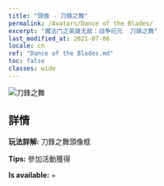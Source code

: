 ```yaml
---
title: "頭像 - 刀鋒之舞"
permalink: /Avatars/Dance of the Blades/
excerpt: "魔法门之英雄无敌：战争纪元  刀鋒之舞"
last_modified_at: 2021-07-06
locale: cn
ref: "Dance of the Blades.md"
toc: false
classes: wide
---
```

 ![刀鋒之舞](/images/a/avatarFrame_26.png)

## 詳情

 **玩法詳解:** 刀鋒之舞頭像框 

 **Tips:** 參加活動獲得 

 **Is available:**  + 

